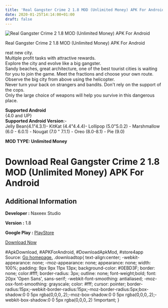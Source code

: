 ```yaml
---
title: 'Real Gangster Crime 2 1.8 MOD (Unlimited Money) APK For Android'
date: 2020-01-25T14:14:00+01:00
draft: false
---
```


![Real Gangster Crime 2 1.8 MOD (Unlimited Money) APK For Android](https://i0.wp.com/apkhome.net/wp-content/uploads/2020/01/Real-Gangster-Crime-2-1.8-MOD-Unlimited-Money.png "Real Gangster Crime 2 1.8 MOD (Unlimited Money) APK For Android")

  

Real Gangster Crime 2 1.8 MOD (Unlimited Money) APK For Android

reat new city.  
Multiple profit tasks with attractive rewards.  
Explore the city and evolve like a big gangster.  
Sandy beaches, great architecture, one of the best tourist cities is waiting for you to join the game. Meet the fractions and choose your own route.  
Observe the big city from above using the helicopter.  
Never turn your back on strangers and bandits. Don't rely on the support of the cops.  
Only the large choice of weapons will help you survive in this dangerous  
place.

**Supported Android**  
{4.0 and UP}  
**Supported Android Version**:-  
Jelly Bean(4.1"4.3.1)- KitKat (4.4"4.4.4)- Lollipop (5.0"5.0.2) - Marshmallow (6.0 - 6.0.1) - Nougat (7.0 " 7.1.1) - Oreo (8.0-8.1) - Pie (9.0)

**MOD TYPE: Unlimited Money**

Download Real Gangster Crime 2 1.8 MOD (Unlimited Money) APK For Android
========================================================================

Additional Information
----------------------

**Developer :** Naxeex Studio

**Version :** 1.8

**Google Play :** [PlayStore](https://play.google.com/store/apps/details?id=com.gta.real.gangster.crime.two)

  

[Download Now](https://store4app.co/post/real-gangster-crime-2-1-8-mod-unlimited-money-apk-for-android_1579957263)

  
#ApkDownload, #APKForAndroid, #DownloadApkMod, #store4app  
Source: [Go homepage.](https://store4app.co/post/real-gangster-crime-2-1-8-mod-unlimited-money-apk-for-android_1579957263) .downloadtop{ text-align:center; -webkit-appearance: none; -moz-appearance: none; appearance: none; width: 100%; padding: 9px 9px 11px 13px; background-color: #0EBD3F; border: none; color:#fff; border-radius: 3px; outline: none; font-weight;bold; font: 20px 'Open Sans', sans-serif; -webkit-font-smoothing: antialiased; -moz-osx-font-smoothing: grayscale; color: #fff; cursor: pointer; border-radius:15px;-webkit-border-radius:15px;-moz-border-radius:5px;box-shadow:0 0 5px rgba(0,0,0,.2);-moz-box-shadow:0 0 5px rgba(0,0,0,.2);-webkit-box-shadow:0 0 5px rgba(0,0,0,.2) !important; }